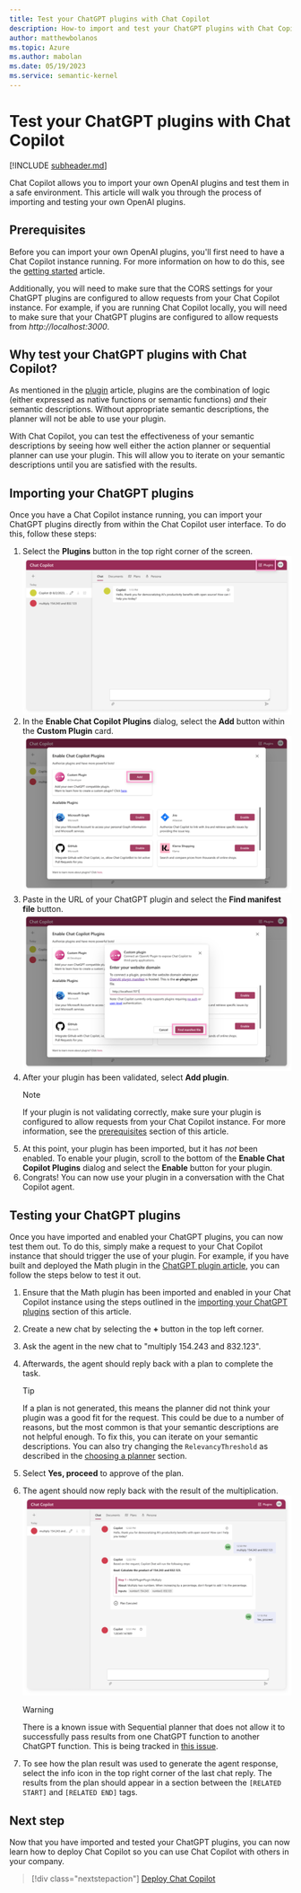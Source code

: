 ```yaml
---
title: Test your ChatGPT plugins with Chat Copilot
description: How-to import and test your ChatGPT plugins with Chat Copilot
author: matthewbolanos
ms.topic: Azure
ms.author: mabolan
ms.date: 05/19/2023
ms.service: semantic-kernel
---
```


# Test your ChatGPT plugins with Chat Copilot
[!INCLUDE [subheader.md](../includes/pat_large.md)]

Chat Copilot allows you to import your own OpenAI plugins and test them in a safe environment. This article will walk you through the process of importing and testing your own OpenAI plugins.

## Prerequisites
Before you can import your own OpenAI plugins, you'll first need to have a Chat Copilot instance running. For more information on how to do this, see the [getting started](./getting-started.md) article.

Additionally, you will need to make sure that the CORS settings for your ChatGPT plugins are configured to allow requests from your Chat Copilot instance. For example, if you are running Chat Copilot locally, you will need to make sure that your ChatGPT plugins are configured to allow requests from _http://localhost:3000_.

## Why test your ChatGPT plugins with Chat Copilot?
As mentioned in the [plugin](../ai-orchestration/plugins/index.md) article, plugins are the combination of logic (either expressed as native functions or semantic functions) _and_ their semantic descriptions. Without appropriate semantic descriptions, the planner will not be able to use your plugin.

With Chat Copilot, you can test the effectiveness of your semantic descriptions by seeing how well either the action planner or sequential planner can use your plugin. This will allow you to iterate on your semantic descriptions until you are satisfied with the results. 

## Importing your ChatGPT plugins
Once you have a Chat Copilot instance running, you can import your ChatGPT plugins directly from within the Chat Copilot user interface. To do this, follow these steps:

1. Select the **Plugins** button in the top right corner of the screen.
    ![Chat Copilot plugins button](../media/chat-copilot-plugins-button.png)
2. In the **Enable Chat Copilot Plugins** dialog, select the **Add** button within the **Custom Plugin** card.
    ![Chat Copilot import plugins dialog](../media/chat-copilot-import-plugins.png)
3. Paste in the URL of your ChatGPT plugin and select the **Find manifest file** button.
    ![Chat Copilot add plugin dialog](../media/chat-copilot-add-plugin.png)
4. After your plugin has been validated, select **Add plugin**.
    > [!NOTE]
    > If your plugin is not validating correctly, make sure your plugin is configured to allow requests from your Chat Copilot instance. For more information, see the [prerequisites](#prerequisites) section of this article.
5. At this point, your plugin has been imported, but it has _not_ been enabled. To enable your plugin, scroll to the bottom of the **Enable Chat Copilot Plugins** dialog and select the **Enable** button for your plugin.
6. Congrats! You can now use your plugin in a conversation with the Chat Copilot agent.

## Testing your ChatGPT plugins
Once you have imported and enabled your ChatGPT plugins, you can now test them out. To do this, simply make a request to your Chat Copilot instance that should trigger the use of your plugin. For example, if you have built and deployed the Math plugin in the [ChatGPT plugin article](../ai-orchestration/chatgpt-plugins.md), you can follow the steps below to test it out.

1. Ensure that the Math plugin has been imported and enabled in your Chat Copilot instance using the steps outlined in the [importing your ChatGPT plugins](#importing-your-chatgpt-plugins) section of this article.
2. Create a new chat by selecting the **+** button in the top left corner.
3. Ask the agent in the new chat to "multiply 154.243 and 832.123".
4. Afterwards, the agent should reply back with a plan to complete the task.
    > [!TIP]
    > If a plan is not generated, this means the planner did not think your plugin was a good fit for the request. This could be due to a number of reasons, but the most common is that your semantic descriptions are not helpful enough. To fix this, you can iterate on your semantic descriptions. You can also try changing the `RelevancyThreshold` as described in the [choosing a planner](./customizing-chat-copilot.md#choosing-a-planner) section.
5. Select **Yes, proceed** to approve of the plan.
6. The agent should now reply back with the result of the multiplication.
    ![Chat Copilot multiply 154.243 and 832.123](../media/chat-copilot-finish-plan.png)

    > [!WARNING]
    > There is a known issue with Sequential planner that does not allow it to successfully pass results from one ChatGPT function to another ChatGPT function. This is being tracked in [this issue](https://github.com/microsoft/semantic-kernel/issues/2280).
7. To see how the plan result was used to generate the agent response, select the info icon in the top right corner of the last chat reply. The results from the plan should appear in a section between the `[RELATED START]` and `[RELATED END]` tags.

## Next step
Now that you have imported and tested your ChatGPT plugins, you can now learn how to deploy Chat Copilot so you can use Chat Copilot with others in your company.

> [!div class="nextstepaction"]
> [Deploy Chat Copilot](./deploy-to-azure.md)
